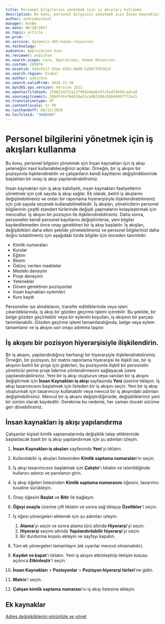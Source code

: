 ```yaml
---
title: Personel bilgilerini yönetmek için iş akışları kullanma
description: Bu konu, personel bilgisini yönetmek için İnsan kaynakları için iş akışı yeteneğini nasıl kullanabileceğinizi açıklar. Örneğin, bir iş akışını bir pozisyonla ilişkilendirebilir ve çalışanların kendi kayıtlarını değiştirdiklerinde başlatılan bir onay iş akışı yapılandırabilirsiniz.
author: andreabichsel
manager: AnnBe
ms.date: 06/20/2017
ms.topic: article
ms.prod: ''
ms.service: dynamics-365-human-resources
ms.technology: ''
audience: Application User
ms.reviewer: anbichse
ms.search.scope: Core, Operations, Human Resources
ms.custom: 269074
ms.assetid: 426c6127-42ee-4163-8dd0-b2867f95581d
ms.search.region: Global
ms.author: anbichse
ms.search.validFrom: 2016-11-30
ms.dyn365.ops.version: Version 1611
ms.openlocfilehash: 250b214372a12f99d2ababc97c5edf4456cadcad
ms.sourcegitcommit: 288df4fe766536e51ca9b5306c5bb948b7772ac5
ms.translationtype: HT
ms.contentlocale: tr-TR
ms.lasthandoff: 08/12/2020
ms.locfileid: "3688284"
---
```

# <a name="use-workflows-to-manage-employee-information"></a>Personel bilgilerini yönetmek için iş akışları kullanma

Bu konu, personel bilgisini yönetmek için İnsan kaynakları için iş akışı yeteneğini nasıl kullanabileceğinizi açıklar. Örneğin, bir iş akışını bir pozisyonla ilişkilendirebilir ve çalışanların kendi kayıtlarını değiştirdiklerinde başlatılan bir onay iş akışı yapılandırabilirsiniz.

İnsan kaynakları için iş akışı kabiliyeti, insan kaynakları faaliyetlerini yönetmek için çok sayıda iş akışı sağlar. Ek olarak, belirli iş akışlarını değiştirebilmeniz ve onları bir raporlama hiyerarşisiyle ilişkilendirebilmeniz için çok sayıda seçenek kullanabilmektedir. İş akışları, yöneticilerin personel bilgilerinin çeşitli standart türlerinde değişik yapmalarını kolaylaştırmak için mevcuttur. İş akışını bir pozisyon ile ilişkilendirebilirsiniz. Daha sonra, personeller kendi personel kayıtlarını değiştirirlerse, yeni bilgiler kaydedilemeden önce onay gerektiren bir iş akışı başlatılır. İş akışları, değişiklikleri daha etkin şekilde yönetebilmeniz ve personel bilgilerinizi daha doğru tutabilmeniz için aşağıdaki türde bilgiler için önceden tanımlıdır:

-   Kimlik numaraları
-   Kurslar
-   Eğitim
-   Resim
-   Ödünç verilen maddeler
-   Mesleki deneyim
-   Proje deneyimi
-   Yetenekler
-   Güven gerektiren pozisyonlar
-   İnsan kaynakları eylemleri
-   Kurs kaydı

Personeller işe alındıklarını, transfer edildiklerinde veya işten çıkarıldıklarında, iş akışı bir gözden geçirme işlemi içerebilir. Bu şekilde, bir belge gözden geçirilebilir veya bir eylemin koşulları, iş akışının bir parçası tanımlanabilir. Gözden geçirme işlemi tamamlandığında, belge veya eylem tamamlanır ve iş akışını son onayı adımına taşınır.

## <a name="associate-a-workflow-with-a-position-hierarchy"></a>İş akışını bir pozisyon hiyerarşisiyle ilişkilendirin.
Bir iş akışını, yapılandırdığınız herhangi bir hiyerarşiyle ilişkilendirebilirsiniz. Örneğin, bir pozisyon, bir matris raporlama hiyerarşisi ile ilişkili ise, bir iş akışının belirli bir proje için giderleri, bu pozisyonla ilişkili bir personelin yöneticisi yerine proje liderine yönlendirmesini sağlayacak üzere yapılandırabilirsiniz. Yeni bir iş akışı oluşturun veya varolan bir iş akışını değiştirmek için **İnsan Kaynakları iş akışı** sayfasında **Yeni** üzerine tıklayın. İş akışı tasarımcısını başlatmak için listeden bir iş akışını seçin. Yeni bir iş akışı oluşturmak için tasarımcıyı kullanabilir veya mevcut bir iş akışındaki adımları değiştirebilirsiniz. Mevcut bir iş akışını değiştirdiğinizde, değişiklikleriniz yeni bir sürüm olarak kaydedilir. Gerekirse bu nedenle, her zaman önceki sürüme geri dönebilirsiniz.

## <a name="configure-a-human-resources-workflow"></a>İnsan kaynakları iş akışı yapılandırma
Çalışanlar kişisel kimlik saptamalarında değişiklik talep ettiklerinde başlatılacak basit bir iş akışı yapılandırmak için şu adımları izleyin.

1.  **İnsan Kaynakları iş akışları** sayfasında **Yeni**'yi tıklatın.
2.  Kullanılabilir iş akışları listesinden **Kimlik saptama numaraları**'nı seçin.
3.  İş akışı tasarımcısını başlatmak için **Çalıştır**'ı tıklatın ve istenildiğinde kullanıcı adınızı ve parolanızı girin.
4.  İş akışı öğeleri listesinden **Kimlik saptama numarasını** öğesini, tasarımcı tuvaline sürükleyin.
5.  Onay öğesini **Başlat** ve **Bitir** ile bağlayın.
6.  **Öğeyi onayla** üzerine çift tıklatın ve sonra sağ tıklayıp **Özellikler**'i seçin.
7.  İş öğesi yönergeleri eklemek için şu adımları izleyin:
    1.  **Atama**'yı seçin ve sonra atama türü altında **Hiyerarşi**'yi seçin.
    2.  **Hiyerarşi** seçimi altında **Yapılandırılabilir hiyerarşi**'yi seçin.
    3.  Bir durdurma koşulu ekleyin ve sayfayı kapatın.

8.  Tüm ek yönergeleri tamamlayın (ek uyarılar mevcut olmamalıdır).
9.  **Kaydet ve kapat**'ı tıklatın. Yeni iş akışını etkinleştirip iletişim kutusu açılınca **Etkinleştir**'i seçin.
10. **İnsan Kaynakları** &gt; **Pozisyonlar** &gt; **Pozisyon hiyerarşi türleri**'ne gidin.
11. **Matris**'i seçin.
12. **Çalışan kimlik saptama numarası**'nı iş akışı listesine ekleyin.

## <a name="additional-resources"></a>Ek kaynaklar

[Adres değişikliklerini görüntüle ve yönet](hr-personnel-view-address-changes.md) 



